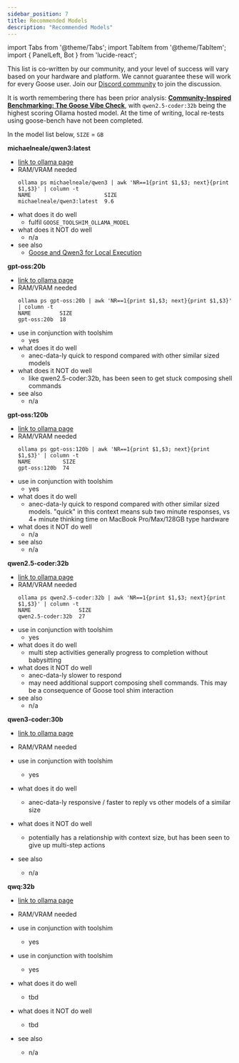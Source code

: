 ```yaml
---
sidebar_position: 7
title: Recommended Models
description: "Recommended Models"
---
```


import Tabs from '@theme/Tabs';
import TabItem from '@theme/TabItem';
import { PanelLeft, Bot } from 'lucide-react';

This list is co-written by our community, and your level of success will vary based on your hardware and platform. We cannot guarantee these will work for every Goose user. Join our [Discord community](https://discord.gg/block-opensource) to join the discussion.

It is worth remembering there has been prior analysis: __[Community-Inspired Benchmarking: The Goose Vibe Check](https://block.github.io/goose/blog/2025/03/31/goose-benchmark/)__, with `qwen2.5-coder:32b` being the highest scoring Ollama hosted model. At the time of writing, local re-tests using goose-bench have not been completed.

In the model list below, `SIZE` = `GB`

**michaelneale/qwen3:latest**
- [link to ollama page](https://ollama.com/michaelneale/qwen3)
- RAM/VRAM needed
    ```
    ollama ps michaelneale/qwen3 | awk 'NR==1{print $1,$3; next}{print $1,$3}' | column -t
    NAME                       SIZE
    michaelneale/qwen3:latest  9.6
    ```
- what does it do well
    - fulfil `GOOSE_TOOLSHIM_OLLAMA_MODEL` 
- what does it NOT do well
    - n/a
- see also
    - [Goose and Qwen3 for Local Execution](https://block.github.io/goose/blog/2025/05/12/local-goose-qwen3/)


**gpt-oss:20b**
- [link to ollama page](https://ollama.com/library/gpt-oss:20b)
- RAM/VRAM needed
    ```
    ollama ps gpt-oss:20b | awk 'NR==1{print $1,$3; next}{print $1,$3}' | column -t
    NAME         SIZE
    gpt-oss:20b  18
    ```
- use in conjunction with toolshim
    - yes
- what does it do well
    - anec-data-ly quick to respond compared with other similar sized models
- what does it NOT do well
    - like qwen2.5-coder:32b, has been seen to get stuck composing shell commands
- see also
    - n/a

**gpt-oss:120b**
- [link to ollama page](https://ollama.com/library/gpt-oss:120b)
- RAM/VRAM needed
    ```
    ollama ps gpt-oss:120b | awk 'NR==1{print $1,$3; next}{print $1,$3}' | column -t
    NAME          SIZE
    gpt-oss:120b  74
    ```
- use in conjunction with toolshim
    - yes
- what does it do well
    - anec-data-ly quick to respond compared with other similar sized models. "quick" in this context means sub two minute responses, vs 4+ minute thinking time on MacBook Pro/Max/128GB type hardware
- what does it NOT do well
    - n/a
- see also
    - n/a

**qwen2.5-coder:32b**
- [link to ollama page](https://ollama.com/library/qwen2.5-coder:32b)
- RAM/VRAM needed
    ```
    ollama ps qwen2.5-coder:32b | awk 'NR==1{print $1,$3; next}{print $1,$3}' | column -t
    NAME               SIZE
    qwen2.5-coder:32b  27
    ```
- use in conjunction with toolshim
    - yes
- what does it do well
    - multi step activities generally progress to completion without babysitting
- what does it NOT do well
    - anec-data-ly slower to respond
    - may need additional support composing shell commands. This may be a consequence of Goose tool shim interaction
- see also
    - n/a
   
**qwen3-coder:30b**
- [link to ollama page](https://ollama.com/library/qwen3-coder:30b)
- RAM/VRAM needed

- use in conjunction with toolshim
    - yes
- what does it do well
    - anec-data-ly responsive / faster to reply vs other models of a similar size
- what does it NOT do well
    - potentially has a relationship with context size, but has been seen to give up multi-step actions
- see also
    - n/a

**qwq:32b**
- [link to ollama page](https://ollama.com/library/qwq:32b)
- RAM/VRAM needed

- use in conjunction with toolshim
    - yes
- use in conjunction with toolshim
    - yes
- what does it do well
    - tbd
- what does it NOT do well
    - tbd
- see also
    - n/a